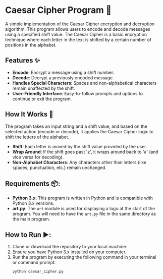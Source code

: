 # Caesar Cipher Program 🔐

A simple implementation of the Caesar Cipher encryption and decryption algorithm. This program allows users to encode and decode messages using a specified shift value. The Caesar Cipher is a basic encryption technique where each letter in the text is shifted by a certain number of positions in the alphabet.

## Features ✨
- **Encode**: Encrypt a message using a shift number.
- **Decode**: Decrypt a previously encoded message.
- **Handles Special Characters**: Spaces and non-alphabetical characters remain unaffected by the shift.
- **User-Friendly Interface**: Easy-to-follow prompts and options to continue or exit the program.

## How It Works 🧩
The program takes an input string and a shift value, and based on the selected action (encode or decode), it applies the Caesar Cipher logic to shift the letters of the alphabet. 

- **Shift**: Each letter is moved by the shift value provided by the user.
- **Wrap Around**: If the shift goes past 'z', it wraps around back to 'a' (and vice versa for decoding).
- **Non-Alphabet Characters**: Any characters other than letters (like spaces, punctuation, etc.) remain unchanged.

## Requirements 📦:
- **Python 3.x**: This program is written in Python and is compatible with Python 3.x versions.
- **art.py**: The `art` module is used for displaying a logo at the start of the program. You will need to have the `art.py` file in the same directory as the main program.

## How to Run ▶️:
1. Clone or download the repository to your local machine.
2. Ensure you have Python 3.x installed on your computer.
3. Run the program by executing the following command in your terminal or command prompt:
   ```bash
   python caesar_cipher.py
